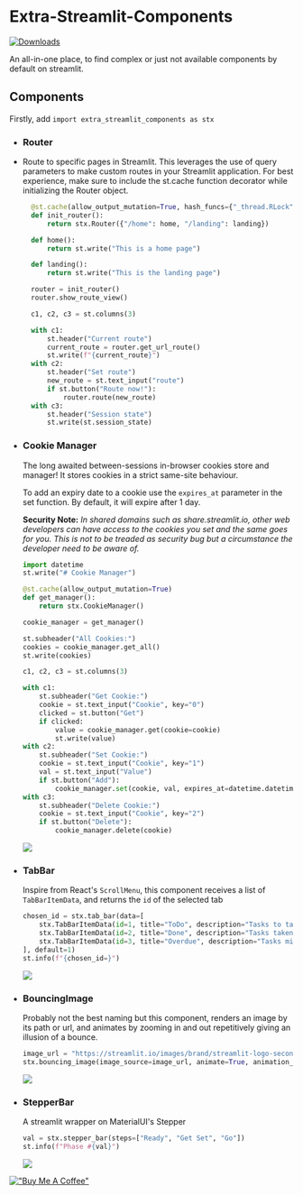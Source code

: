 # Extra-Streamlit-Components

[![Downloads](https://pepy.tech/badge/extra-streamlit-components)](https://pepy.tech/project/extra-streamlit-components)

An all-in-one place, to find complex or just not available components by default on streamlit.

## Components

Firstly, add `import extra_streamlit_components as stx`

- ### Router
- Route to specific pages in Streamlit. This leverages the use of query parameters to make custom routes in your Streamlit application. For best experience, make sure to include the st.cache function decorator while initializing the Router object.
  ```python
    @st.cache(allow_output_mutation=True, hash_funcs={"_thread.RLock": lambda _: None})
    def init_router():
        return stx.Router({"/home": home, "/landing": landing})

    def home():
        return st.write("This is a home page")

    def landing():
        return st.write("This is the landing page")

    router = init_router()
    router.show_route_view()

    c1, c2, c3 = st.columns(3)

    with c1:
        st.header("Current route")
        current_route = router.get_url_route()
        st.write(f"{current_route}")
    with c2:
        st.header("Set route")
        new_route = st.text_input("route")
        if st.button("Route now!"):
            router.route(new_route)
    with c3:
        st.header("Session state")
        st.write(st.session_state)
  ```

- ### Cookie Manager
  The long awaited between-sessions in-browser cookies store and manager! It stores cookies in a strict same-site behaviour. 

  To add an expiry date to a cookie use the `expires_at` parameter in the set function. By default, it will expire after 1 day.
  
  **Security Note:** _In shared domains such as share.streamlit.io, other web developers can have access to the cookies you set and the same goes for you. This is not to be treaded as security bug but a circumstance the developer need to be aware of._
  
    ```python
    import datetime
    st.write("# Cookie Manager")

    @st.cache(allow_output_mutation=True)
    def get_manager():
        return stx.CookieManager()

    cookie_manager = get_manager()

    st.subheader("All Cookies:")
    cookies = cookie_manager.get_all()
    st.write(cookies)

    c1, c2, c3 = st.columns(3)

    with c1:
        st.subheader("Get Cookie:")
        cookie = st.text_input("Cookie", key="0")
        clicked = st.button("Get")
        if clicked:
            value = cookie_manager.get(cookie=cookie)
            st.write(value)
    with c2:
        st.subheader("Set Cookie:")
        cookie = st.text_input("Cookie", key="1")
        val = st.text_input("Value")
        if st.button("Add"):
            cookie_manager.set(cookie, val, expires_at=datetime.datetime(year=2022, month=2, day=2))
    with c3:
        st.subheader("Delete Cookie:")
        cookie = st.text_input("Cookie", key="2")
        if st.button("Delete"):
            cookie_manager.delete(cookie)
    ```

  ![](Demo_Assets/cookie_manager.gif)

- ### TabBar
  Inspire from React's `ScrollMenu`, this component receives a list of `TabBarItemData`, and returns the `id` of the
  selected tab
  ```python
  chosen_id = stx.tab_bar(data=[
      stx.TabBarItemData(id=1, title="ToDo", description="Tasks to take care of"),
      stx.TabBarItemData(id=2, title="Done", description="Tasks taken care of"),
      stx.TabBarItemData(id=3, title="Overdue", description="Tasks missed out"),
  ], default=1)
  st.info(f"{chosen_id=}")
  ```

  ![](Demo_Assets/tab_bar.gif)

- ### BouncingImage
  Probably not the best naming but this component, renders an image by its path or url, and animates by zooming in and
  out repetitively giving an illusion of a bounce.

  ```python
  image_url = "https://streamlit.io/images/brand/streamlit-logo-secondary-colormark-darktext.svg"
  stx.bouncing_image(image_source=image_url, animate=True, animation_time=1500, height=200, width=600)
  ```
  ![](Demo_Assets/bouncing_images.gif)

- ### StepperBar
  A streamlit wrapper on MaterialUI's Stepper

  ```python
  val = stx.stepper_bar(steps=["Ready", "Get Set", "Go"])
  st.info(f"Phase #{val}")
  ```
  ![](Demo_Assets/stepper_bar_demo.gif)



[!["Buy Me A Coffee"](https://www.buymeacoffee.com/assets/img/custom_images/orange_img.png)](https://www.buymeacoffee.com/mohamed512)
